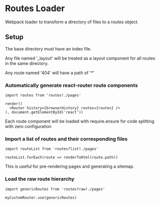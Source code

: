 # Routes Loader

Webpack loader to transform a directory of files to a routes object.

## Setup

The base directory must have an index file.

Any file named '_layout' will be treated as a layout component for all routes in the same directory.

Any route named '404' will have a path of '*'

### Automatically generate react-router route components

```
import routes from 'routes!./pages'

render((
  <Router history={browserHistory} routes={routes} />
), document.getElementById('react'))
```

Each route component will be loaded with require.ensure for code splitting with zero configuration

### Import a list of routes and their corresponding files

```
import routeList from 'routes?list!./pages'

routeList.forEach(route => renderToHtml(route.path))
```

This is useful for pre-rendering pages and generating a sitemap.

### Load the raw route hierarchy

```
import genericRoutes from 'routes?raw!./pages'

myCustomRouter.use(genericRoutes)
```
